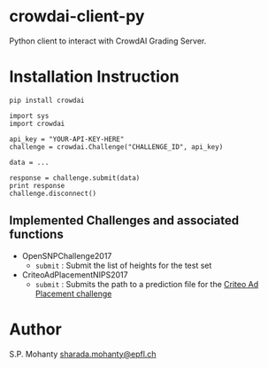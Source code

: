 # crowdai-client-py
Python client to interact with CrowdAI Grading Server.

# Installation Instruction
```
pip install crowdai
```

```
import sys
import crowdai

api_key = "YOUR-API-KEY-HERE"
challenge = crowdai.Challenge("CHALLENGE_ID", api_key)

data = ...

response = challenge.submit(data)
print response
challenge.disconnect()
```

## Implemented Challenges and associated functions

* OpenSNPChallenge2017
  - `submit` :
    Submit the list of heights for the test set
* CriteoAdPlacementNIPS2017
  - `submit` :
    Submits the path to a prediction file for the [Criteo Ad Placement challenge](https://www.crowdai.org/challenges/nips-17-workshop-criteo-ad-placement-challenge)

# Author
S.P. Mohanty <sharada.mohanty@epfl.ch>
